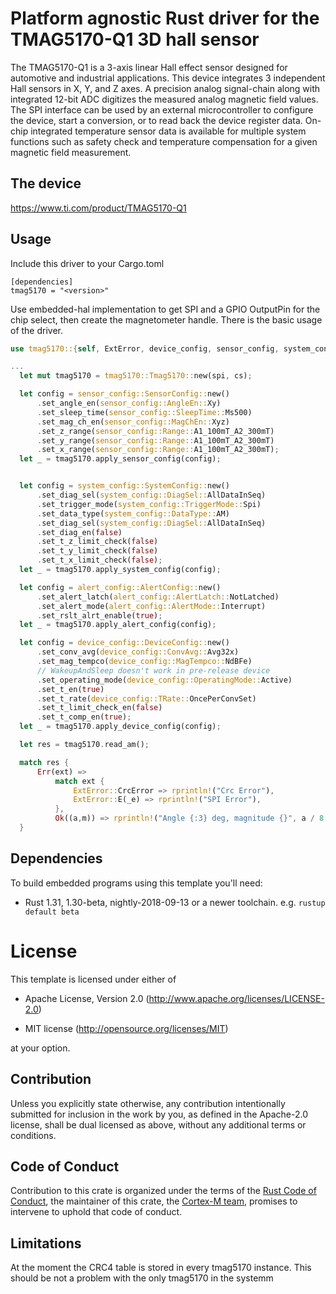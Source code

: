 # Platform agnostic Rust driver for the TMAG5170-Q1 3D hall sensor

The TMAG5170-Q1 is a 3-axis linear Hall effect sensor designed for automotive and industrial
applications. This device integrates 3 independent Hall sensors in X, Y, and Z axes. A precision analog
signal-chain along with integrated 12-bit ADC digitizes the measured analog magnetic field values.
The SPI interface can be used by an external microcontroller to configure the device, start a conversion,
or to read back the device register data. On-chip integrated temperature sensor data is available for
multiple system functions such as safety check and temperature compensation for a given magnetic field
measurement.


## The device
https://www.ti.com/product/TMAG5170-Q1

## Usage

Include this driver to your Cargo.toml
```
[dependencies]
tmag5170 = "<version>"
```
Use embedded-hal implementation to get SPI and a GPIO OutputPin for the chip select, then create the magnetometer handle. There is the basic usage of the driver.
```rust
use tmag5170::{self, ExtError, device_config, sensor_config, system_config, alert_config};

...
  let mut tmag5170 = tmag5170::Tmag5170::new(spi, cs);

  let config = sensor_config::SensorConfig::new()
      .set_angle_en(sensor_config::AngleEn::Xy)
      .set_sleep_time(sensor_config::SleepTime::Ms500)
      .set_mag_ch_en(sensor_config::MagChEn::Xyz)
      .set_z_range(sensor_config::Range::A1_100mT_A2_300mT)
      .set_y_range(sensor_config::Range::A1_100mT_A2_300mT)
      .set_x_range(sensor_config::Range::A1_100mT_A2_300mT);
  let _ = tmag5170.apply_sensor_config(config);


  let config = system_config::SystemConfig::new()
      .set_diag_sel(system_config::DiagSel::AllDataInSeq)
      .set_trigger_mode(system_config::TriggerMode::Spi)
      .set_data_type(system_config::DataType::AM)
      .set_diag_sel(system_config::DiagSel::AllDataInSeq)
      .set_diag_en(false)
      .set_t_z_limit_check(false)
      .set_t_y_limit_check(false)
      .set_t_x_limit_check(false);
  let _ = tmag5170.apply_system_config(config);

  let config = alert_config::AlertConfig::new()
      .set_alert_latch(alert_config::AlertLatch::NotLatched)
      .set_alert_mode(alert_config::AlertMode::Interrupt)
      .set_rslt_alrt_enable(true);
  let _ = tmag5170.apply_alert_config(config);

  let config = device_config::DeviceConfig::new()
      .set_conv_avg(device_config::ConvAvg::Avg32x)
      .set_mag_tempco(device_config::MagTempco::NdBFe)
      // WakeupAndSleep doesn't work in pre-release device
      .set_operating_mode(device_config::OperatingMode::Active)
      .set_t_en(true)
      .set_t_rate(device_config::TRate::OncePerConvSet)
      .set_t_limit_check_en(false)
      .set_t_comp_en(true);
  let _ = tmag5170.apply_device_config(config);

  let res = tmag5170.read_am();

  match res {
      Err(ext) => 
          match ext {
              ExtError::CrcError => rprintln!("Crc Error"),
              ExtError::E(_e) => rprintln!("SPI Error"),
          },
          Ok((a,m)) => rprintln!("Angle {:3} deg, magnitude {}", a / 8, m),
  }

```

## Dependencies
To build embedded programs using this template you'll need:

- Rust 1.31, 1.30-beta, nightly-2018-09-13 or a newer toolchain. e.g. `rustup
  default beta`

# License

This template is licensed under either of

- Apache License, Version 2.0 (http://www.apache.org/licenses/LICENSE-2.0)

- MIT license (http://opensource.org/licenses/MIT)

at your option.

## Contribution

Unless you explicitly state otherwise, any contribution intentionally submitted
for inclusion in the work by you, as defined in the Apache-2.0 license, shall be
dual licensed as above, without any additional terms or conditions.

## Code of Conduct

Contribution to this crate is organized under the terms of the [Rust Code of
Conduct][CoC], the maintainer of this crate, the [Cortex-M team][team], promises
to intervene to uphold that code of conduct.

[CoC]: https://www.rust-lang.org/policies/code-of-conduct
[team]: https://github.com/rust-embedded/wg#the-cortex-m-team

## Limitations

At the moment the CRC4 table is stored in every tmag5170 instance.
This should be not a problem with the only tmag5170 in the systemm